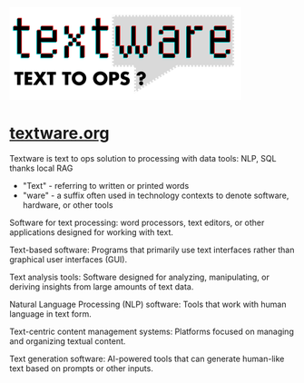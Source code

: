 ![textware](favicon.png)

# [textware.org](http://www.textware.org)

Textware is text to ops solution to processing with data tools: NLP, SQL thanks local RAG

+ "Text" - referring to written or printed words
+ "ware" - a suffix often used in technology contexts to denote software, hardware, or other tools


Software for text processing:
word processors, text editors, or other applications designed for working with text.

Text-based software: 
Programs that primarily use text interfaces rather than graphical user interfaces (GUI).

Text analysis tools:
Software designed for analyzing, manipulating, or deriving insights from large amounts of text data.

Natural Language Processing (NLP) software:
Tools that work with human language in text form.

Text-centric content management systems: 
Platforms focused on managing and organizing textual content.

Text generation software:
AI-powered tools that can generate human-like text based on prompts or other inputs.

